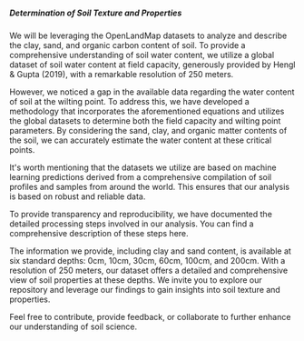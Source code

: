 ##### Determination of Soil Texture and Properties

We will be leveraging the OpenLandMap datasets to analyze and describe the clay, sand, and organic carbon content of soil. 
To provide a comprehensive understanding of soil water content, we utilize a global dataset of soil water content at field capacity, generously provided by Hengl & Gupta (2019), with a remarkable resolution of 250 meters.

However, we noticed a gap in the available data regarding the water content of soil at the wilting point. 
To address this, we have developed a methodology that incorporates the aforementioned equations and utilizes the global datasets to determine both the field capacity and wilting point parameters.
By considering the sand, clay, and organic matter contents of the soil, we can accurately estimate the water content at these critical points.

It's worth mentioning that the datasets we utilize are based on machine learning predictions derived from a comprehensive compilation of soil profiles and samples from around the world. 
This ensures that our analysis is based on robust and reliable data.

To provide transparency and reproducibility, we have documented the detailed processing steps involved in our analysis. 
You can find a comprehensive description of these steps here.

The information we provide, including clay and sand content, is available at six standard depths: 0cm, 10cm, 30cm, 60cm, 100cm, and 200cm. 
With a resolution of 250 meters, our dataset offers a detailed and comprehensive view of soil properties at these depths.
We invite you to explore our repository and leverage our findings to gain insights into soil texture and properties. 

Feel free to contribute, provide feedback, or collaborate to further enhance our understanding of soil science.
